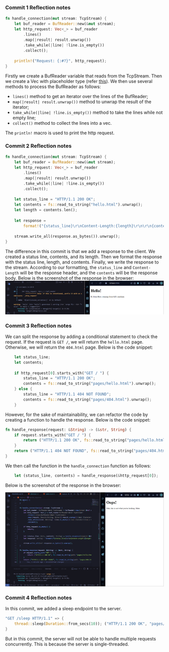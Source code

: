 ###  Commit 1 Reflection notes

```rust
fn handle_connection(mut stream: TcpStream) {
    let buf_reader = BufReader::new(&mut stream);
    let http_request: Vec<_> = buf_reader
        .lines()
        .map(|result| result.unwrap())
        .take_while(|line| !line.is_empty())
        .collect();

    println!("Request: {:#?}", http_request);
}
```

Firstly we create a BufReader variable that reads from the TcpStream. Then we create a Vec with placeholder type (refer [this](https://stackoverflow.com/questions/34363984/what-is-vec)). We then use several methods to process the BufReader as follows:
- `lines()` method to get an iterator over the lines of the BufReader;
- `map(|result| result.unwrap())` method to unwrap the result of the iterator;
- `take_while(|line| !line.is_empty())` method to take the lines while not empty line;
- `collect()` method to collect the lines into a vec.

The `println!` macro is used to print the http request.

### Commit 2 Reflection notes

```rust
fn handle_connection(mut stream: TcpStream) {
    let buf_reader = BufReader::new(&mut stream);
    let http_request: Vec<_> = buf_reader
        .lines()
        .map(|result| result.unwrap())
        .take_while(|line| !line.is_empty())
        .collect();

    let status_line = "HTTP/1.1 200 OK";
    let contents = fs::read_to_string("hello.html").unwrap();
    let length = contents.len();

    let response =
        format!("{status_line}\r\nContent-Length:{length}\r\n\r\n{contents}");
    
    stream.write_all(response.as_bytes()).unwrap();
}
```

The difference in this commit is that we add a response to the client. We created a status line, contents, and its length. Then we format the response with the status line, length, and contents. Finally, we write the response to the stream. According to our formatting, the `status_line` and `Content-Length` will be the response header, and the `contents` will be the response body. Below is the screenshot of the response in the browser:
![commit2](/public/commit2.png)

### Commit 3 Reflection notes

We can split the response by adding a conditional statement to check the request. If the request is `GET /`, we will return the `hello.html` page. Otherwise, we will return the `404.html` page. Below is the code snippet:

```rust
    let status_line;
    let contents;

    if http_request[0].starts_with("GET / ") {
        status_line = "HTTP/1.1 200 OK";
        contents = fs::read_to_string("pages/hello.html").unwrap();
    } else {
        status_line = "HTTP/1.1 404 NOT FOUND";
        contents = fs::read_to_string("pages/404.html").unwrap();
    }
```

However, for the sake of maintainability, we can refactor the code by creating a function to handle the response. Below is the code snippet:

```rust
fn handle_response(request: &String) -> (&str, String) {
    if request.starts_with("GET / ") {
        return ("HTTP/1.1 200 OK", fs::read_to_string("pages/hello.html").unwrap());
    }
    return ("HTTP/1.1 404 NOT FOUND", fs::read_to_string("pages/404.html").unwrap());
}
```

We then call the function in the `handle_connection` function as follows:

```rust
    let (status_line, contents) = handle_response(&http_request[0]);
```

Below is the screenshot of the response in the browser:

![commit3](/public/commit3.png)

### Commit 4 Reflection notes

In this commit, we added a sleep endpoint to the server.

```rust
"GET /sleep HTTP/1.1" => {
    thread::sleep(Duration::from_secs(10)); ("HTTP/1.1 200 OK", "pages/hello.html") 
}
```

But in this commit, the server will not be able to handle multiple requests concurrently. This is because the server is single-threaded.